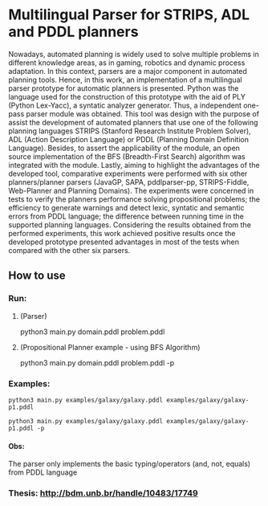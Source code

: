 # Multilingual Parser for STRIPS, ADL and PDDL planners

Nowadays, automated planning is widely used to solve multiple problems in different knowledge areas, as in gaming, robotics and dynamic process adaptation. In this context, parsers are a major component in automated planning tools. Hence, in this work, an implementation of a multilingual parser prototype for automatic planners is presented. Python was the language used for the construction of this prototype with the aid of PLY (Python Lex-Yacc), a syntatic analyzer generator. Thus, a independent one-pass parser module was obtained. This tool was design with the purpose of assist the development of automated planners that use one of the following planning languages STRIPS (Stanford Research Institute Problem Solver), ADL (Action Description Language) or PDDL (Planning Domain Definition Language). Besides, to assert the applicability of the module, an open source implementation of the BFS (Breadth-First Search) algorithm was integrated with the module. Lastly, aiming to highlight the advantages of the developed tool, comparative experiments were performed with six other planners/planner parsers (JavaGP, SAPA, pddlparser-pp, STRIPS-Fiddle, Web-Planner and Planning Domains). The experiments were concerned in tests to verify the planners performance solving propositional problems; the efficiency to generate warnings and detect lexic, syntatic and semantic errors from PDDL language; the difference between running time in the supported planning languages. Considering the results obtained from the performed experiments, this work achieved positive results once the developed prototype presented advantages in most of the tests when compared with the other six parsers.

## How to use
### Run:
1) (Parser) 

	python3 main.py domain.pddl problem.pddl 

2) (Propositional Planner example - using BFS Algorithm) 

	python3 main.py domain.pddl problem.pddl -p


### Examples:

    python3 main.py examples/galaxy/galaxy.pddl examples/galaxy/galaxy-p1.pddl

    python3 main.py examples/galaxy/galaxy.pddl examples/galaxy/galaxy-p1.pddl -p


#### Obs:
The parser only implements the basic typing/operators (and, not, equals) from PDDL language

### Thesis: http://bdm.unb.br/handle/10483/17749
